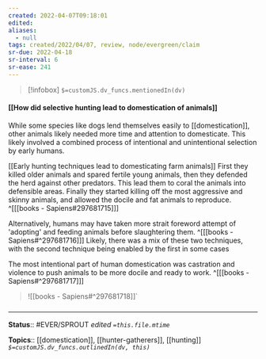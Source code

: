 ```yaml
---
created: 2022-04-07T09:18:01 
edited: 
aliases:
  - null
tags: created/2022/04/07, review, node/evergreen/claim
sr-due: 2022-04-18
sr-interval: 6
sr-ease: 241
---
```

> [!infobox]
`$=customJS.dv_funcs.mentionedIn(dv)`

#### [[How did selective hunting lead to domestication of animals]]

While some species like dogs lend themselves easily to [[domestication]], other animals likely needed more time and attention to domesticate.
This likely involved a combined process of intentional and unintentional selection by early humans.

[[Early hunting techniques lead to domesticating farm animals]]
First they killed older animals and spared fertile young animals, then they defended the herd against other predators. This lead them to coral the animals into defensible areas. Finally they started killing off the most aggressive and skinny animals, and allowed the docile and fat animals to reproduce.  
^[[[books - Sapiens#297681715]]]

Alternatively, humans may have taken more strait foreword attempt of 'adopting' and feeding animals before slaughtering them.
^[[[books - Sapiens#^297681716]]]
Likely, there was a mix of these two techniques, with the second technique being enabled by the first in some cases

The most intentional part of human domestication was castration and violence to push animals to be more docile and ready to work.
^[[[books - Sapiens#^297681717]]]

> ![[books - Sapiens#^297681718]]`

### <hr class="footnote"/>

**Status**:: #EVER/SPROUT
*edited `=this.file.mtime`*

**Topics**:: [[domestication]], [[hunter-gatherers]], [[hunting]]
*`$=customJS.dv_funcs.outlinedIn(dv, this)`*
